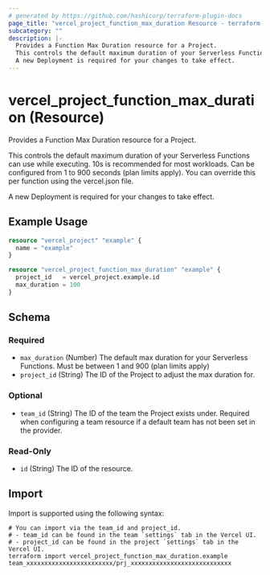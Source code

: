 ```yaml
---
# generated by https://github.com/hashicorp/terraform-plugin-docs
page_title: "vercel_project_function_max_duration Resource - terraform-provider-vercel"
subcategory: ""
description: |-
  Provides a Function Max Duration resource for a Project.
  This controls the default maximum duration of your Serverless Functions can use while executing. 10s is recommended for most workloads. Can be configured from 1 to 900 seconds (plan limits apply). You can override this per function using the vercel.json file.
  A new Deployment is required for your changes to take effect.
---
```


# vercel_project_function_max_duration (Resource)

Provides a Function Max Duration resource for a Project.

This controls the default maximum duration of your Serverless Functions can use while executing. 10s is recommended for most workloads. Can be configured from 1 to 900 seconds (plan limits apply). You can override this per function using the vercel.json file.

A new Deployment is required for your changes to take effect.

## Example Usage

```terraform
resource "vercel_project" "example" {
  name = "example"
}

resource "vercel_project_function_max_duration" "example" {
  project_id   = vercel_project.example.id
  max_duration = 100
}
```

<!-- schema generated by tfplugindocs -->
## Schema

### Required

- `max_duration` (Number) The default max duration for your Serverless Functions. Must be between 1 and 900 (plan limits apply)
- `project_id` (String) The ID of the Project to adjust the max duration for.

### Optional

- `team_id` (String) The ID of the team the Project exists under. Required when configuring a team resource if a default team has not been set in the provider.

### Read-Only

- `id` (String) The ID of the resource.

## Import

Import is supported using the following syntax:

```shell
# You can import via the team_id and project_id.
# - team_id can be found in the team `settings` tab in the Vercel UI.
# - project_id can be found in the project `settings` tab in the Vercel UI.
terraform import vercel_project_function_max_duration.example team_xxxxxxxxxxxxxxxxxxxxxxxx/prj_xxxxxxxxxxxxxxxxxxxxxxxxxxxx
```
